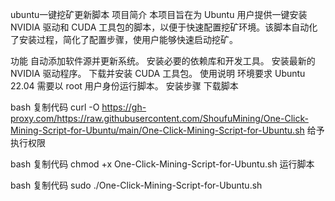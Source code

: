 ubuntu一键挖矿更新脚本
项目简介
本项目旨在为 Ubuntu 用户提供一键安装 NVIDIA 驱动和 CUDA 工具包的脚本，以便于快速配置挖矿环境。该脚本自动化了安装过程，简化了配置步骤，使用户能够快速启动挖矿。

功能
自动添加软件源并更新系统。
安装必要的依赖库和开发工具。
安装最新的 NVIDIA 驱动程序。
下载并安装 CUDA 工具包。
使用说明
环境要求
Ubuntu 22.04
需要以 root 用户身份运行脚本。
安装步骤
下载脚本

bash
复制代码
curl -O https://gh-proxy.com/https://raw.githubusercontent.com/ShoufuMining/One-Click-Mining-Script-for-Ubuntu/main/One-Click-Mining-Script-for-Ubuntu.sh
给予执行权限

bash
复制代码
chmod +x One-Click-Mining-Script-for-Ubuntu.sh
运行脚本

bash
复制代码
sudo ./One-Click-Mining-Script-for-Ubuntu.sh
